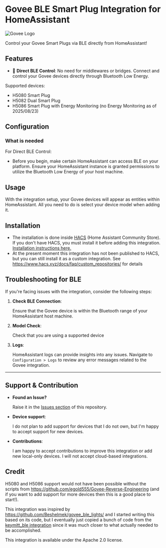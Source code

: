 # Govee BLE Smart Plug Integration for HomeAssistant

![Govee Logo](assets/govee-logo.png)

Control your Govee Smart Plugs via BLE directly from HomeAssistant!

## Features

- 🚀 **Direct BLE Control**: No need for middlewares or bridges. Connect and control your Govee devices directly through Bluetooth Low Energy.

Supported devices:

* H5080 Smart Plug
* H5082 Dual Smart Plug
* H5086 Smart Plug with Energy Monitoring (no Energy Monitoring as of 2025/08/23)

## Configuration

### What is needed

For Direct BLE Control:
- Before you begin, make certain HomeAssistant can access BLE on your platform. Ensure your HomeAssistant instance is granted permissions to utilize the Bluetooth Low Energy of your host machine.

## Usage

With the integration setup, your Govee devices will appear as entities within HomeAssistant. All you need to do is select your device model when adding it.

## Installation

* The installation is done inside [HACS](https://hacs.xyz/) (Home Assistant Community Store). If you don't have HACS, you must install it before adding this integration. [Installation instructions here.](https://hacs.xyz/docs/setup/download)
* At the present moment this integration has not been published to HACS, but you can still install it as a custom integration. See https://www.hacs.xyz/docs/faq/custom_repositories/ for details

## Troubleshooting for BLE

If you're facing issues with the integration, consider the following steps:

1. **Check BLE Connection**: 
   
   Ensure that the Govee device is within the Bluetooth range of your HomeAssistant host machine.

2. **Model Check**:

   Check that you are using a supported device

3. **Logs**:

   HomeAssistant logs can provide insights into any issues. Navigate to `Configuration > Logs` to review any error messages related to the Govee integration.

---

## Support & Contribution

- **Found an Issue?**

   Raise it in the [Issues section](https://github.com/virtuald/govee_ble_plugs/issues) of this repository.

- **Device support**:

   I do not plan to add support for devices that I do not own, but I'm happy to accept support for new devices.

- **Contributions**:

   I am happy to accept contributions to improve this integration or add new local-only devices. I will not accept cloud-based integrations.


Credit
------

H5080 and H5086 support would not have been possible without the scripts from https://github.com/egold555/Govee-Reverse-Engineering (and if you want to add support for more devices then this is a good place to start!).

This integration was inspired by https://github.com/Beshelmek/govee_ble_lights/ and I started writing this based on its code, but I eventually just copied a bunch of code from the [keymitt_ble integration](https://github.com/home-assistant/core/tree/dev/homeassistant/components/keymitt_ble) since it was much closer to what actually needed to be accomplished.

This integration is available under the Apache 2.0 license.
